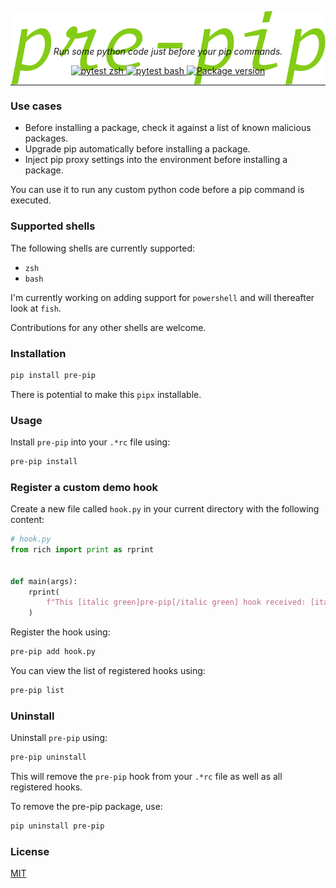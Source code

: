 <p align="center" style="height: 3em;">
    <img src="https://raw.githubusercontent.com/RatulMaharaj/pre-pip/main/pre-pip.svg" alt="pre-pip" align="center"></img>
</p>
<p align="center">
    <em>Run some python code just before your pip commands.</em>
</p>

<p align="center">
<a href="https://github.com/RatulMaharaj/pre-pip/actions/workflows/python-test-zsh.yml" target="_blank">
    <img src="https://github.com/RatulMaharaj/pre-pip/actions/workflows/python-test-zsh.yml/badge.svg" alt="pytest zsh">
</a>
<a href="https://github.com/RatulMaharaj/pre-pip/actions/workflows/python-test-bash.yml" target="_blank">
    <img src="https://github.com/RatulMaharaj/pre-pip/actions/workflows/python-test-bash.yml/badge.svg" alt="pytest bash">
</a>
<a href="https://pypi.org/project/pre-pip" target="_blank">
    <img src="https://img.shields.io/pypi/v/pre-pip?color=%2334D058&label=pypi%20package" alt="Package version">
</a>
</p>

<hr/>

### Use cases

- Before installing a package, check it against a list of known malicious packages.
- Upgrade pip automatically before installing a package.
- Inject pip proxy settings into the environment before installing a package.

You can use it to run any custom python code before a pip command is executed.

### Supported shells

The following shells are currently supported:

- `zsh`
- `bash`

I'm currently working on adding support for `powershell` and will thereafter look at `fish`.

Contributions for any other shells are welcome.

### Installation

```sh
pip install pre-pip
```

There is potential to make this `pipx` installable.

### Usage

Install `pre-pip` into your `.*rc` file using:

```sh
pre-pip install
```

### Register a custom demo hook

Create a new file called `hook.py` in your current directory with the following content:

```python
# hook.py
from rich import print as rprint


def main(args):
    rprint(
        f"This [italic green]pre-pip[/italic green] hook received: [italic cyan]{args}[/italic cyan]",
    )

```

Register the hook using:

```sh
pre-pip add hook.py
```

You can view the list of registered hooks using:

```sh
pre-pip list
```

### Uninstall

Uninstall `pre-pip` using:

```sh
pre-pip uninstall
```

This will remove the `pre-pip` hook from your `.*rc` file as well as all registered hooks.

To remove the pre-pip package, use:

```sh
pip uninstall pre-pip
```

### License

[MIT](LICENSE)
